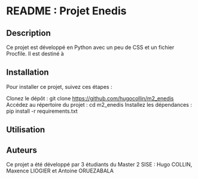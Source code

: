 # README : Projet Enedis

## Description
Ce projet est développé en Python avec un peu de CSS et un fichier Procfile. Il est destiné à

## Installation
Pour installer ce projet, suivez ces étapes :

Clonez le dépôt :
git clone https://github.com/hugocollin/m2_enedis
Accédez au répertoire du projet :
cd m2_enedis
Installez les dépendances :
pip install -r requirements.txt

## Utilisation


## Auteurs
Ce projet a été développé par 3 étudiants du Master 2 SISE : Hugo COLLIN, Maxence LIOGIER et Antoine ORUEZABALA
